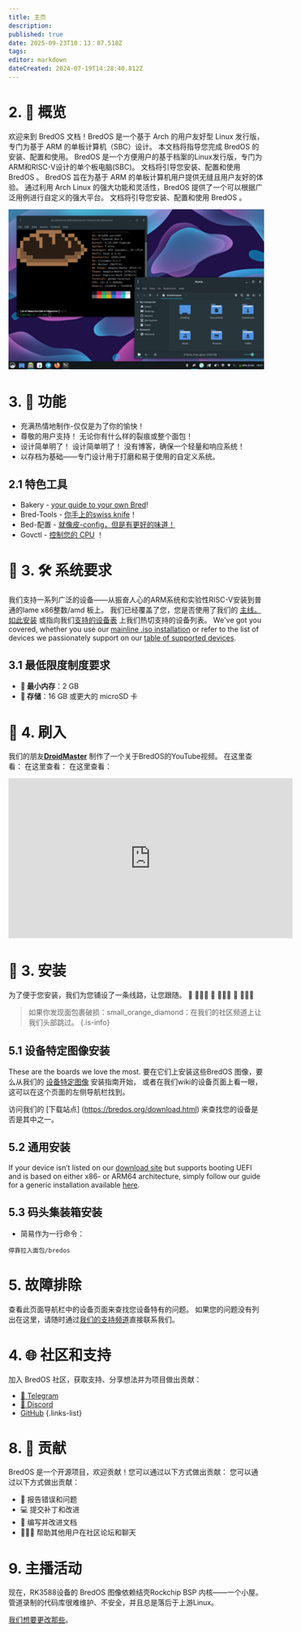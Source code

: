```yaml
---
title: 主页
description:
published: true
date: 2025-09-23T10：13：07.518Z
tags:
editor: markdown
dateCreated: 2024-07-19T14:28:40.812Z
---
```


# 2. 🌟 概览

欢迎来到 BredOS 文档！BredOS 是一个基于 Arch 的用户友好型 Linux 发行版，专门为基于 ARM 的单板计算机（SBC）设计。
本文档将指导您完成 BredOS 的安装、配置和使用。 BredOS 是一个方便用户的基于档案的Linux发行版，专门为ARM和RISC-V设计的单个板电脑(SBC)。
文档将引导您安装、配置和使用 BredOS 。 BredOS 旨在为基于 ARM 的单板计算机用户提供无缝且用户友好的体验。 通过利用 Arch Linux 的强大功能和灵活性，BredOS 提供了一个可以根据广泛用例进行自定义的强大平台。
文档将引导您安装、配置和使用 BredOS 。

![](https://github.com/LinuxDroidMaster/Fydetab-Duo-DroidMaster-wiki/raw/main/Images/Linux/BredOS/preview.jpg)

# 3. 🚀 功能

- 充满热情地制作-仅仅是为了你的愉快！
- 尊敬的用户支持！ 无论你有什么样的裂痕或整个面包！
- 设计简单明了！ 设计简单明了！ 没有博客，确保一个轻量和响应系统！
- 以存档为基础——专门设计用于打磨和易于使用的自定义系统。

## 2.1 特色工具

- Bakery - [your guide to your own Bred](/install/first-setup)!
- Bred-Tools - [你手上的swiss knife](/Tools)！
- Bed-配置 - [就像皮-config，但是有更好的味道！](/bredos-config)
- Govctl - [控制您的 CPU](/how-to/govctl) ！

# 🔁 3. 🛠️ 系统要求

我们支持一系列广泛的设备——从振奋人心的ARM系统和实验性RISC-V安装到普通的lame x86整数/amd 板上。 我们已经覆盖了您，您是否使用了我们的 [主线。 如此安装](/install/Installation-with-ISO) 或指向我们[支持的设备表](/table-of-supported-devices) 上我们热切支持的设备列表。 We've got you covered, whether you use our [mainline .iso installation](/en/install/Installation-with-ISO) or refer to the list of devices we passionately support on our [table of supported devices](/en/table-of-supported-devices).

## 3.1 最低限度制度要求

- **🧠 最小内存**：2 GB
- **💾 存储**：16 GB 或更大的 microSD 卡

# 🚀 4. 刷入

我们的朋友[**DroidMaster**](https://www.youtube.com/@LinuxDroidMaster) 制作了一个关于BredOS的YouTube视频。 在这里查看： 在这里查看： 在这里查看：

<iframe width="560" height="315" src="https://www.youtube-nocookie.com/embed/eoLE27xdtu4?si=ai-0QqLNyCYfTKfA" title="YouTube video player" frameborder="0" allow="accelerometer; autoplay; clipboard-write; encrypted-media; gyroscope; picture-in-picture; web-share" referrerpolicy="strict-origin-when-cross-origin" allowfullscreen></iframe>

# 🔄 3. 安装

为了便于您安装，我们为您铺设了一条线路，让您跟随。 🍞 🔸🔸🔸 🍞 🔸🔸🔸 🍞 🔸🔸🔸

> 如果你发现面包裹破损：small_orange_diamond：在我们的社区频道上让我们头部跳过。
> {.is-info}

## 5.1 设备特定图像安装

These are the boards we love the most. 要在它们上安装这些BredOS 图像，要么从我们的 [设备特定图像](/install/device-specific-image) 安装指南开始， 或者在我们wiki的设备页面上看一眼，这可以在这个页面的左侧导航栏找到。

访问我们的 [下载站点] (https://bredos.org/download.html) 来查找您的设备是否是其中之一。

## 5.2 通用安装

If your device isn’t listed on our [download site](https://bredos.org/download.html) but supports booting UEFI and is based on either x86- or ARM64 architecture, simply follow our guide for a generic installation available [here](/install/Installation-with-ISO).

## 5.3 码头集装箱安装

- 简易作为一行命令：

```
停靠拉入面包/bredos
```

# 5. 故障排除

查看此页面导航栏中的设备页面来查找您设备特有的问题。 如果您的问题没有列出在这里，请随时通过[我们的支持频道](#h-7-community-and-support)直接联系我们。

# 4. 🌐 社区和支持

加入 BredOS 社区，获取支持、分享想法并为项目做出贡献：

- [📱 Telegram](https://t.me/bredoslinux)
- [💬 Discord](https://discord.gg/jwhuyKXaa)
- [GitHub](http://github.com/BredOS)
  {.links-list}

# 8. 🤝 贡献

BredOS 是一个开源项目，欢迎贡献！您可以通过以下方式做出贡献： 您可以通过以下方式做出贡献：

- 🐛 报告错误和问题
- 💻 提交补丁和改进
- 📄 编写并改进文档
- 🧑‍🤝‍🧑 帮助其他用户在社区论坛和聊天

# 9. 主播活动

现在，RK3588设备的 BredOS 图像依赖结壳Rockchip BSP 内核——一个小屋。 管道录制的代码库很难维护、不安全，并且总是落后于上游Linux。

[我们想要更改那些](/en/internal-bred-stuff/mainline-campaign)。
